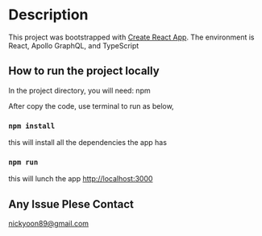 # Description

This project was bootstrapped with [Create React App](https://github.com/facebook/create-react-app).
The environment is React, Apollo GraphQL, and TypeScript

## How to run the project locally

In the project directory, you will need: npm

After copy the code, use terminal to run as below,

### `npm install`

this will install all the dependencies the app has

### `npm run`

this will lunch the app [http://localhost:3000](http://localhost:3000)

## Any Issue Plese Contact

nickyoon89@gmail.com
